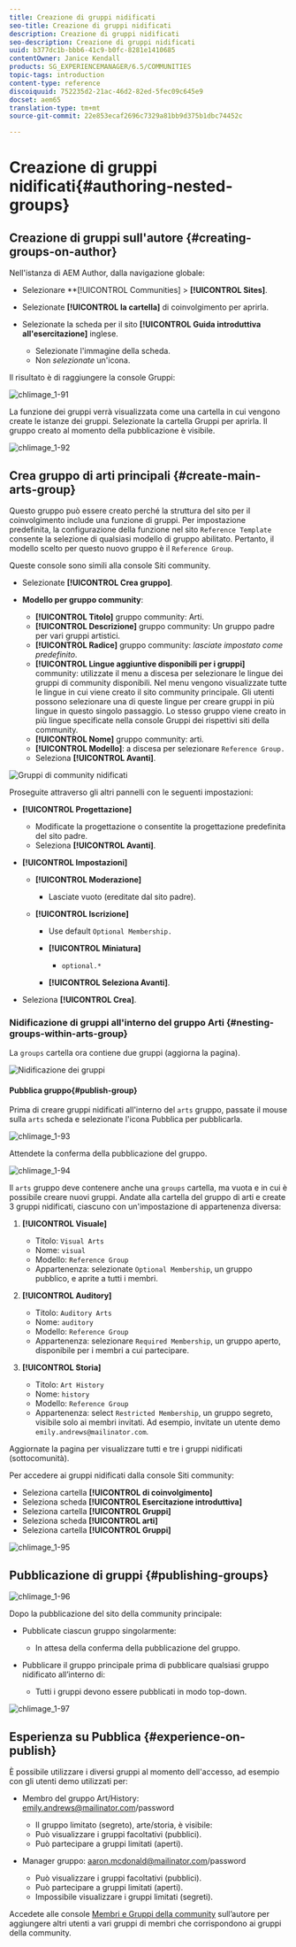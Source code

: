 ```yaml
---
title: Creazione di gruppi nidificati
seo-title: Creazione di gruppi nidificati
description: Creazione di gruppi nidificati
seo-description: Creazione di gruppi nidificati
uuid: b377dc1b-bbb6-41c9-b0fc-8281e1410685
contentOwner: Janice Kendall
products: SG_EXPERIENCEMANAGER/6.5/COMMUNITIES
topic-tags: introduction
content-type: reference
discoiquuid: 752235d2-21ac-46d2-82ed-5fec09c645e9
docset: aem65
translation-type: tm+mt
source-git-commit: 22e853ecaf2696c7329a81bb9d375b1dbc74452c

---
```



# Creazione di gruppi nidificati{#authoring-nested-groups}

## Creazione di gruppi sull&#39;autore {#creating-groups-on-author}

Nell&#39;istanza di AEM Author, dalla navigazione globale:

* Selezionare **[!UICONTROL Communities] > **[!UICONTROL Sites]**.
* Selezionate **[!UICONTROL la cartella]** di coinvolgimento per aprirla.
* Selezionate la scheda per il sito **[!UICONTROL Guida introduttiva all&#39;esercitazione]** inglese.

   * Selezionate l&#39;immagine della scheda.
   * Non *selezionate* un&#39;icona.

Il risultato è di raggiungere la console [](/help/communities/groups.md)Gruppi:

![chlimage_1-91](assets/chlimage_1-91.png)

La funzione dei gruppi verrà visualizzata come una cartella in cui vengono create le istanze dei gruppi. Selezionate la cartella Gruppi per aprirla. Il gruppo creato al momento della pubblicazione è visibile.

![chlimage_1-92](assets/chlimage_1-92.png)

## Crea gruppo di arti principali {#create-main-arts-group}

Questo gruppo può essere creato perché la struttura del sito per il coinvolgimento include una funzione di gruppi. Per impostazione predefinita, la configurazione della funzione nel sito `Reference Template` consente la selezione di qualsiasi modello di gruppo abilitato. Pertanto, il modello scelto per questo nuovo gruppo è il `Reference Group`.

Queste console sono simili alla console Siti community.

* Selezionate **[!UICONTROL Crea gruppo]**.

* **Modello per gruppo community**:

   * **[!UICONTROL Titolo]** gruppo community: Arti.
   * **[!UICONTROL Descrizione]** gruppo community: Un gruppo padre per vari gruppi artistici.
   * **[!UICONTROL Radice]** gruppo community: *lasciate impostato come predefinito*.
   * **[!UICONTROL Lingue aggiuntive disponibili per i gruppi]** community: utilizzate il menu a discesa per selezionare le lingue dei gruppi di community disponibili. Nel menu vengono visualizzate tutte le lingue in cui viene creato il sito community principale. Gli utenti possono selezionare una di queste lingue per creare gruppi in più lingue in questo singolo passaggio. Lo stesso gruppo viene creato in più lingue specificate nella console Gruppi dei rispettivi siti della community.
   * **[!UICONTROL Nome]** gruppo community: arti.
   * **[!UICONTROL Modello]**: a discesa per selezionare `Reference Group.`
   * Seleziona **[!UICONTROL Avanti]**.

![Gruppi di community nidificati](assets/parent-to-nestedgroup.png)

Proseguite attraverso gli altri pannelli con le seguenti impostazioni:

* **[!UICONTROL Progettazione]**

   * Modificate la progettazione o consentite la progettazione predefinita del sito padre.
   * Seleziona **[!UICONTROL Avanti]**.

* **[!UICONTROL Impostazioni]**

   * **[!UICONTROL Moderazione]**

      * Lasciate vuoto (ereditate dal sito padre).
   * **[!UICONTROL Iscrizione]**

      * Use default `Optional Membership.`

      * **[!UICONTROL Miniatura]**
         * `optional.*`
      * **[!UICONTROL Seleziona Avanti]**.



* Seleziona **[!UICONTROL Crea]**.

### Nidificazione di gruppi all&#39;interno del gruppo Arti {#nesting-groups-within-arts-group}

La `groups` cartella ora contiene due gruppi (aggiorna la pagina).

![Nidificazione dei gruppi](assets/create-community-group.png)

#### Pubblica gruppo{#publish-group}

Prima di creare gruppi nidificati all&#39;interno del `arts` gruppo, passate il mouse sulla `arts` scheda e selezionate l&#39;icona Pubblica per pubblicarla.

![chlimage_1-93](assets/chlimage_1-93.png)

Attendete la conferma della pubblicazione del gruppo.

![chlimage_1-94](assets/chlimage_1-94.png)

Il `arts` gruppo deve contenere anche una `groups` cartella, ma vuota e in cui è possibile creare nuovi gruppi. Andate alla cartella del gruppo di arti e create 3 gruppi nidificati, ciascuno con un&#39;impostazione di appartenenza diversa:

1. **[!UICONTROL Visuale]**

   * Titolo: `Visual Arts`
   * Nome: `visual`
   * Modello: `Reference Group`
   * Appartenenza: selezionate `Optional Membership`, un gruppo pubblico, e aprite a tutti i membri.

1. **[!UICONTROL Auditory]**

   * Titolo: `Auditory Arts`
   * Nome: `auditory`
   * Modello: `Reference Group`
   * Appartenenza: selezionare `Required Membership`, un gruppo aperto, disponibile per i membri a cui partecipare.

1. **[!UICONTROL Storia]**

   * Titolo: `Art History`
   * Nome: `history`
   * Modello: `Reference Group`
   * Appartenenza: select `Restricted Membership`, un gruppo segreto, visibile solo ai membri invitati. Ad esempio, invitate un utente [](/help/communities/tutorials.md#demo-users) demo `emily.andrews@mailinator.com`.

Aggiornate la pagina per visualizzare tutti e tre i gruppi nidificati (sottocomunità).

Per accedere ai gruppi nidificati dalla console Siti community:

* Seleziona cartella **[!UICONTROL di coinvolgimento]**
* Seleziona scheda **[!UICONTROL Esercitazione introduttiva]**
* Seleziona cartella **[!UICONTROL Gruppi]**
* Seleziona scheda **[!UICONTROL arti]**
* Seleziona cartella **[!UICONTROL Gruppi]**

![chlimage_1-95](assets/chlimage_1-95.png)

## Pubblicazione di gruppi {#publishing-groups}

![chlimage_1-96](assets/chlimage_1-96.png)

Dopo la pubblicazione del sito della community principale:

* Pubblicate ciascun gruppo singolarmente:

   * In attesa della conferma della pubblicazione del gruppo.

* Pubblicare il gruppo principale prima di pubblicare qualsiasi gruppo nidificato all’interno di:

   * Tutti i gruppi devono essere pubblicati in modo top-down.

![chlimage_1-97](assets/chlimage_1-97.png)

## Esperienza su Pubblica {#experience-on-publish}

È possibile utilizzare i diversi gruppi al momento dell&#39;accesso, ad esempio con gli utenti [](/help/communities/tutorials.md#demo-users) demo utilizzati per:

* Membro del gruppo Art/History: emily.andrews@mailinator.com/password
   * Il gruppo limitato (segreto), arte/storia, è visibile:
   * Può visualizzare i gruppi facoltativi (pubblici).
   * Può partecipare a gruppi limitati (aperti).

* Manager gruppo: aaron.mcdonald@mailinator.com/password

   * Può visualizzare i gruppi facoltativi (pubblici).
   * Può partecipare a gruppi limitati (aperti).
   * Impossibile visualizzare i gruppi limitati (segreti).

Accedete alle console [Membri e Gruppi della community](/help/communities/members.md) sull’autore per aggiungere altri utenti a vari gruppi di membri che corrispondono ai gruppi della community.

